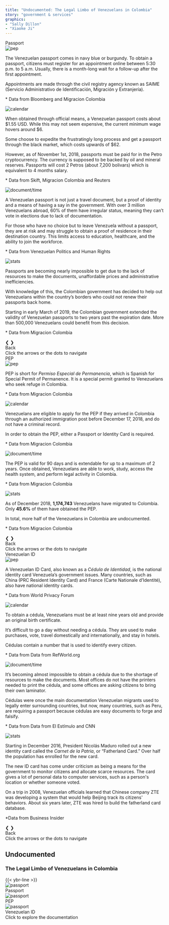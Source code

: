```yaml
---
title: "Undocumented: The Legal Limbo of Venezuelans in Colombia"
story: "government & services"
graphics:
- "Sally Dillon"
- "Xiaoke Ji"
---
```

<div class="divider"></div>
<section class="interactive">
  <div class="interactive__body" id="interactive__gov-undocumented">
    <!-- content for passport-->
    <div class="information-body" id="passport-body">
      <div class="information-body-r1" id="passport-body-top">
        <div class="information-title">Passport</div>
      </div>
      <!-- slideshow goes here -->
      <div class="information-body-r2">
        <div class="slideshow-container">
          <!-- first slide -->
          <div class="mySlides-passport fade">
            <div class="slide-image">
              <img class="slide-img-passport slide-img" src="assets/passport.svg" alt="pep">
              <div class="slide-txt">
                <p>The Venezuelan passport comes in navy blue or burgundy. To obtain a passport, citizens must register
                  for an appointment online between 5:30 p.m. to 5 a.m. Usually, there is a month-long wait for a
                  follow-up
                  after the first appointment. </p>
                <p>Appointments are made through the civil registry agency known as SAIME (Servicio Administrativo de
                  Identificación, Migración y Extranjería). </p>
                <p class="sources">* Data from Bloomberg and Migracion Colombia</p>
              </div>
            </div>
          </div>
          <!-- second slide -->
          <div class="mySlides-passport fade">
            <div class="slide-image">
              <img class="slide-img-passport-slide2 slide-img" src="assets/passport-slide2.svg" alt="calendar">
              <div class="slide-txt">
                <p>When obtained through official means, a Venezuelan passport costs about $1.55 USD. While this may not
                  seem expensive, the current minimum wage hovers around $6. </p>
                <p>Some choose to expedite the frustratingly long process and get a passport through the black market,
                  which costs upwards of $62.</p>
                <p>However, as of November 1st, 2018, passports must be paid for in the Petro cryptocurrency. The
                  currency
                  is supposed to be backed by oil and mineral reserves. Passports will cost 2 Petros (about 7,200
                  bolivars) which is equivalent to 4 months salary. </p>
                <p class="sources">* Data from Skift, Migracion Colombia and Reuters</p>
              </div>
            </div>
          </div>
          <div class="mySlides-passport fade">
            <div class="slide-image">
              <img class="slide-img-doc slide-img" src="assets/passport-slide3.svg" alt="document/time">
              <div class="slide-txt">
                <p>
                  A Venezuelan passport is not just a travel document, but a proof of identity and a means of having a
                  say in the government. With over 3 million Venezuelans abroad, 60% of them have irregular status,
                  meaning they can’t vote in elections due to lack of documentation.
                </p>
                <p>
                  For those who have no choice but to leave Venezuela without a passport, they are at risk and may
                  struggle to obtain a proof of residence in their destination country. This limits access to education,
                  healthcare, and the ability to join the workforce.
                </p>
                <p class="sources">* Data from Venezuelan Politics and Human Rights</p>
              </div>
            </div>
          </div>
          <div class="mySlides-passport fade">
            <div class="slide-image slide-img-expiration">
              <img class="slide-img-stats slide-img " src="assets/expiration date.svg" alt="stats">
              <div class="slide-txt">
                <p>Passports are becoming nearly impossible to get due to the lack of resources to make the documents,
                  unaffordable prices and administrative inefficiencies. </p>
                <p>With knowledge of this, the Colombian government has decided to help out Venezuelans within the
                  country’s borders who could not renew their passports back home.</p>
                <p>Starting in early March of 2019, the Colombian government extended the validity of Venezuelan
                  passports
                  to two years past the expiration date. More than 500,000 Venezuelans could benefit from this decision.
                </p>
                <p class="sources">* Data from Migracion Colombia</p>
              </div>
            </div>
          </div>
          <!-- slideshow buttons -->
          <div class="slideshow-buttons flex" id="passport-slide-buttons">
            <a class="prev" onclick="plusSlidesPassport(-1)">&#10094;</a>
            <a class="next" onclick="plusSlidesPassport(1)">&#10095;</a>
          </div>
        </div>
        <div class="back-button-row flex">
          <div class="back-button" id="passport-button">Back</div>
        </div>
        <div style="text-align:center">
          <span class="dot-passport" onclick="currentSlidePassport(1)"></span>
          <span class="dot-passport" onclick="currentSlidePassport(2)"></span>
          <span class="dot-passport" onclick="currentSlidePassport(3)"></span>
          <span class="dot-passport" onclick="currentSlidePassport(4)"></span>
        </div>
      </div>
      <!-- bottom caption -->
      <div class="information-body-r3 bottom-text" id="passport-body-bottom">
        Click the arrows or the dots to navigate
      </div>
    </div>
    <!-- end of content for passport -->
    <!-- content for pep-->
    <div class="information-body" id="PEP-body">
      <div class="information-body-r1" id="pep-body-top">
        <div class="information-title border-blue">PEP</div>
      </div>
      <!-- slideshow goes here -->
      <div class="information-body-r2">
        <div class="slideshow-container">
          <!-- first slide -->
          <div class="mySlides fade">
            <div class="slide-image slide-image-pep">
              <img class="slide-img-pep slide-img" src="assets/pep.svg" alt="pep">
              <div class="slide-txt">
                <p>PEP is short for <em>Permiso Especial de Permanencia</em>, which is Spanish for Special Permit of
                  Permanence. It is a special permit granted to Venezuelans who seek refuge in Colombia.</p>
                  <p class="sources">* Data from Migracion Colombia</p>
              </div>
            </div>
          </div>
          <!-- second slide -->
          <div class="mySlides fade">
            <div class="slide-image">
              <img class="slide-img-calendar slide-img" src="assets/calendar.svg" alt="calendar">
              <div class="slide-txt">
                <p>
                  Venezuelans are eligible to apply for the PEP if they arrived in Colombia through an authorized
                  immigration post before December 17, 2018, and do not have a criminal record.
                </p>
                <p>In order to obtain the PEP, either a Passport or Identity Card is required.</p>
                <p class="sources">* Data from Migracion Colombia</p>
              </div>
            </div>
          </div>
          <div class="mySlides fade">
            <div class="slide-image">
              <img class="slide-img-doc slide-img" src="assets/doc.svg" alt="document/time">
              <div class="slide-txt">
                <p>
                  The PEP is valid for 90 days and is extendable for up to a maximum of 2 years. Once obtained,
                  Venezuelans are able to work, study, access the health system, and perform legal activity in Colombia.
                </p>
                <p class="sources">* Data from Migracion Colombia</p>
              </div>
            </div>
          </div>
          <div class="mySlides fade">
            <div class="slide-image ">
              <img class="slide-img-stats slide-img" src="assets/stats.svg" alt="stats">
              <div class="slide-txt">
                <p>As of December 2018, <strong>1,174,743</strong> Venezuelans have migrated to Colombia. Only
                  <strong>45.6%</strong> of them have obtained the PEP.</p>
                <p>In total, more half of the Venezuelans in Colombia are undocumented.</p>
                <p class="sources">* Data from Migracion Colombia</p>
              </div>
            </div>
          </div>
          <!-- slideshow buttons -->
          <div class="slideshow-buttons flex" id="pep-slide-buttons">
            <a class="prev" onclick="plusSlides(-1)">&#10094;</a>
            <a class="next" onclick="plusSlides(1)">&#10095;</a>
          </div>
        </div>
        <div class="back-button-row flex">
          <div class="back-button" id="PEP-button">Back</div>
        </div>
        <div style="text-align:center">
          <span class="dot" onclick="currentSlide(1)"></span>
          <span class="dot" onclick="currentSlide(2)"></span>
          <span class="dot" onclick="currentSlide(3)"></span>
          <span class="dot" onclick="currentSlide(4)"></span>
        </div>
      </div>
      <!-- bottom caption -->
      <div class="information-body-r3 bottom-text" id="pep-body-bottom">
        Click the arrows or the dots to navigate
      </div>
    </div>
    <!-- end of content for pep -->
    <!-- contont for National id -->
    <div class="information-body" id="ID-body">
      <div class="information-body-r1" id="ID-body-top">
        <div class="information-title border-red">Venezuelan ID</div>
      </div>
      <!-- slideshow goes here -->
      <div class="information-body-r2">
        <div class="slideshow-container">
          <!-- first slide -->
          <div class="mySlides-ID fade">
            <div class="slide-image slide-image-ID flex">
              <img class="slide-img-ID slide-img" src="assets/cedula.svg" alt="pep">
              <div class="slide-txt2">
                <p>A Venezuelan ID Card, also known as a <em>Cédula de Identidad</em>, is the national identity card
                  Venezuela’s
                  government issues. Many countries, such as China (PRC Resident Identity Card) and France (Carte
                  Nationale d’Identité), also have national identity cards. </p>
                  <p class="sources">* Data from World Privacy Forum</p>
              </div>
            </div>
          </div>
          <!-- second slide -->
          <div class="mySlides-ID fade">
            <div class="slide-image flex">
              <img class="slide-img-calendar slide-img " src="assets/cedule-groceries.svg" alt="calendar">
              <div class="slide-txt2">
                <p>
                  To obtain a cédula, Venezuelans must be at least nine years old and provide an original birth
                  certificate.
                </p>
                <p>
                  It’s difficult to go a day without needing a cédula. They are used to make purchases, vote, travel
                  domestically and internationally, and stay in hotels.
                </p>
                <p>Cédulas contain a number that is used to identify every citizen.</p>
                <p class="sources">* Data from Data from RefWorld.org</p>
              </div>
            </div>
          </div>
          <div class="mySlides-ID fade">
            <div class="slide-image flex">
              <img class="slide-img-doc slide-img" src="assets/printer.svg" alt="document/time">
              <div class="slide-txt2">
                <p>It’s becoming almost impossible to obtain a cédula due to the shortage of resources to make the
                  documents. Most offices do not have the printers needed to print the cédula, and some offices are
                  asking citizens to bring their own laminator.</p>
                <p>Cédulas were once the main documentation Venezuelan migrants used to legally enter surrounding
                  countries, but now, many countries, such as Peru, are requiring a passport because cédulas are easy
                  documents to forge and falsify. </p>
                <p class="sources">* Data from Data from El Estímulo and CNN</p>
              </div>
            </div>
          </div>
          <div class="mySlides-ID fade">
            <div class="slide-image flex">
              <img class="slide-img-stats slide-img" src="assets/carnet-de-la-patria.svg" alt="stats">
              <div class="slide-txt2">
                <p>
                  Starting in December 2016, President Nicolás Maduro rolled out a new identity card called the
                  <em>Carnet de la Patria</em>, or “Fatherland Card.” Over half the population has enrolled for the new
                  card.
                </p>
                <p>
                  The new ID card has come under criticism as being a means for the government to monitor citizens and
                  allocate scarce resources. The card gives a lot of personal data to computer services, such as a
                  person's location or whether someone voted.
                </p>
                <p>
                  On a trip in 2008, Venezuelan officials learned that Chinese company ZTE was developing a system that
                  would help Beijing track its citizens' behaviors. About six years later, ZTE was hired to build the
                  fatherland card database.
                </p>
                <p class="sources">*Data from Business Insider</p>
              </div>
            </div>
          </div>
          <!-- slideshow buttons -->
          <div class="slideshow-buttons flex" id="ID-slide-buttons">
            <a class="prev" onclick="plusSlidesID(-1)">&#10094;</a>
            <a class="next" onclick="plusSlidesID(1)">&#10095;</a>
          </div>
        </div>
        <div class="back-button-row flex">
          <div class="back-button" id="ID-button">Back</div>
        </div>
        <div style="text-align:center">
          <span class="dot-ID" onclick="currentSlideID(1)"></span>
          <span class="dot-ID" onclick="currentSlideID(2)"></span>
          <span class="dot-ID" onclick="currentSlideID(3)"></span>
          <span class="dot-ID" onclick="currentSlideID(4)"></span>
        </div>
      </div>
      <!-- bottom caption -->
      <div class="information-body-r3 bottom-text" id="ID-body-bottom">
        Click the arrows or the dots to navigate
      </div>
    </div>
    <!-- end of content for national ID -->
    <!-- front page -->
    <div class="container-body">
      <div class="flex-column" id="r-1">
        <div class="interactive__header">
          <h2 class="interactive__title">Undocumented</h2>
          <h3 class="interactive__subhead">The Legal Limbo of Venezuelans in Colombia</h3>
          {{< ybr-line >}}
        </div>
        <div class="flex" id="r-2">
          <div class="flex document-box" id="r-2-c-1">
            <div class="document-img">
              <img class="passport-svg" src="assets/passport.svg" alt="passport">
            </div>
            <div class="flex document-txt">
              <div class="document-caption">Passport</div>
            </div>
          </div>
          <div class="flex document-box" id="r-2-c-2">
            <div class="flex document-img">
              <img class="pep-svg" src="assets/pep.svg" alt="passport">
            </div>
            <div class="flex document-txt">
              <div class="document-caption">PEP</div>
            </div>
          </div>
          <div class="flex document-box" id="r-2-c-3">
            <div class="flex document-img">
              <img class="cedula-svg" src="assets/cedula.svg" alt="passport">
            </div>
            <div class="flex document-txt">
              <div class="document-caption">Venezuelan ID</div>
            </div>
          </div>
        </div>
        <div class="flex" id="r-3">
          <div class="bottom-text">Click to explore the documentation</div>
        </div>
      </div>
    </div>
</section>
<div class="divider"></div>
